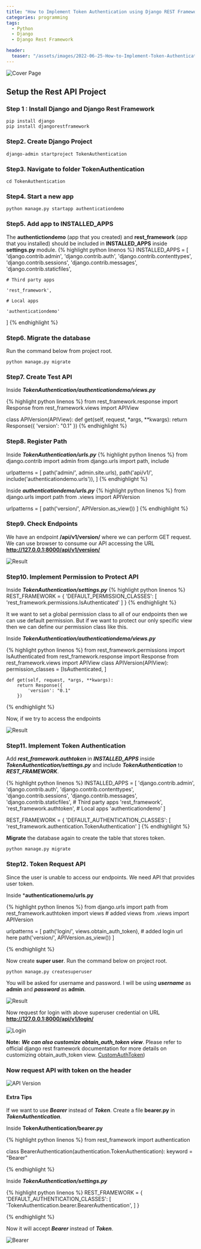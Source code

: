 ```yaml
---
title: "How to Implement Token Authentication using Django REST Framework"
categories: programming
tags:
  - Python
  - Django
  - Django Rest Framework

header:
  teaser: "/assets/images/2022-06-25-How-to-Implement-Token-Authentication-using-Django-REST-Framework/cover.png"
---
```


![Cover Page](/assets/images/2022-06-25-How-to-Implement-Token-Authentication-using-Django-REST-Framework/cover.png)

## Setup the Rest API Project

### Step 1 : Install Django and Django Rest Framework

    pip install django
    pip install djangorestframework

### Step2. Create Django Project

    django-admin startproject TokenAuthentication

### Step3. Navigate to folder TokenAuthentication

    cd TokenAuthentication

### Step4. Start a new app

    python manage.py startapp authenticationdemo

### Step5. Add app to INSTALLED_APPS

The **authentictiondemo** (app that you created) and **rest_framework** (app that you installed) should be included in **INSTALLED_APPS** inside **settings.py** module.
{% highlight python linenos %}
INSTALLED_APPS = [
    'django.contrib.admin',
    'django.contrib.auth',
    'django.contrib.contenttypes',
    'django.contrib.sessions',
    'django.contrib.messages',
    'django.contrib.staticfiles',

    # Third party apps

    'rest_framework',

    # Local apps

    'authenticationdemo'
]
{% endhighlight %}

### Step6. Migrate the database

Run the command below from project root.

    python manage.py migrate

### Step7. Create Test API

Inside **_TokenAuthentication/authenticationdemo/views.py_**

{% highlight python linenos %}
from rest_framework.response import Response
from rest_framework.views import APIView

class APIVersion(APIView):
    def get(self, request, \*args, \*\*kwargs):
    return Response({
    'version': "0.1"
    })
{% endhighlight %}

### Step8. Register Path

Inside **_TokenAuthentication/urls.py_**
{% highlight python linenos %}
from django.contrib import admin
from django.urls import path, include

urlpatterns = [
    path('admin/', admin.site.urls),
    path('api/v1/', include('authenticationdemo.urls')),
]
{% endhighlight %}

Inside **_authenticationdemo/urls.py_**
{% highlight python linenos %}
from django.urls import path
from .views import APIVersion

urlpatterns = [
    path('version/', APIVersion.as_view())
]
{% endhighlight %}

### Step9. Check Endpoints

We have an endpoint **/api/v1/version/** where we can perform GET request. We can use browser to consume our API accessing the URL **http://127.0.0.1:8000/api/v1/version/**

![Result](/assets/images/2022-06-25-How-to-Implement-Token-Authentication-using-Django-REST-Framework/result.png)

### Step10. Implement Permission to Protect API

Inside **_TokenAuthentication/settings.py_**
{% highlight python linenos %}
REST_FRAMEWORK = {
    'DEFAULT_PERMISSION_CLASSES': [
        'rest_framework.permissions.IsAuthenticated'
    ]
}
{% endhighlight %}

It we want to set a global permission class to all of our endpoints then we can use default permission. But if we want to protect our only specific view then we can define our permission class like this.

Inside **_TokenAuthentication/authenticationdemo/views.py_**

{% highlight python linenos %}
from rest_framework.permissions import IsAuthenticated
from rest_framework.response import Response
from rest_framework.views import APIView
class APIVersion(APIView):
    permission_classes = [IsAuthenticated, ]

    def get(self, request, *args, **kwargs):
        return Response({
            'version': "0.1"
        })

{% endhighlight %}

Now, if we try to access the endpoints

![Result](/assets/images/2022-06-25-How-to-Implement-Token-Authentication-using-Django-REST-Framework/result2.png)

### Step11. Implement Token Authentication
Add ***rest_framework.authtoken*** in ***INSTALLED_APPS*** inside **_TokenAuthentication/settings.py_** and include ***TokenAuthentication*** to ***REST_FRAMEWORK***.

{% highlight python linenos %}
INSTALLED_APPS = [
    'django.contrib.admin',
    'django.contrib.auth',
    'django.contrib.contenttypes',
    'django.contrib.sessions',
    'django.contrib.messages',
    'django.contrib.staticfiles',
    # Third party apps
    'rest_framework',
    'rest_framework.authtoken',
    # Local apps
    'authenticationdemo'
]

REST_FRAMEWORK = {
    'DEFAULT_AUTHENTICATION_CLASSES': [
        'rest_framework.authentication.TokenAuthentication'
    ]
{% endhighlight %}

**Migrate** the database again to create the table that stores token.

    python manage.py migrate

### Step12. Token Request API
Since the user is unable to access our endpoints. We need API that provides user token.

Inside ***authenticationemo/urls.py**

{% highlight python linenos %}
from django.urls import path
from rest_framework.authtoken import views  # added views
from .views import APIVersion

urlpatterns = [
    path('login/', views.obtain_auth_token),  # added login url here
    path('version/', APIVersion.as_view())
]

{% endhighlight %}

Now create **super user**. Run the command below on project root.

    python manage.py createsuperuser

You will be asked for username and password. I will be using ***username*** as **admin** and ***password*** as **admin**.

![Result](/assets/images/2022-06-25-How-to-Implement-Token-Authentication-using-Django-REST-Framework/superuser.png)

Now request for login with above superuser credential on URL **http://127.0.0.1:8000/api/v1/login/**

![Login](/assets/images/2022-06-25-How-to-Implement-Token-Authentication-using-Django-REST-Framework/login.png)

**Note:**  ***We can also customize obtain_auth_token view***. Please refer to official django rest framework documentation for more details on customizing obtain_auth_token view. [CustomAuthToken](https://www.django-rest-framework.org/api-guide/authentication/#tokenauthentication))

### Now request API with token on the header
![API Version](/assets/images/2022-06-25-How-to-Implement-Token-Authentication-using-Django-REST-Framework/apiversion.png)

#### Extra Tips

If we want to use ***Bearer*** instead of ***Token***.  Create a file **bearer.py** in ***TokenAuthentication***.


Inside **TokenAuthentication/bearer.py**

{% highlight python linenos %}
from rest_framework import authentication


class BearerAuthentication(authentication.TokenAuthentication):
    keyword = "Bearer"

{% endhighlight %}

Inside **_TokenAuthentication/settings.py_**

{% highlight python linenos %}
REST_FRAMEWORK = {
    'DEFAULT_AUTHENTICATION_CLASSES': [
        'TokenAuthentication.bearer.BearerAuthentication',
    ]
}

{% endhighlight %}

Now it will accept ***Bearer*** instead of ***Token***.

![Bearer](/assets/images/2022-06-25-How-to-Implement-Token-Authentication-using-Django-REST-Framework/bearer.png)